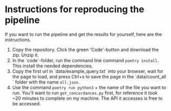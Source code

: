 # Instructions for reproducing the pipeline
If you want to run the pipeline and get the results for yourself, here are the instructions.

1. Copy the repository. Click the green 'Code'-button and download the zip. Unzip it.
2. In the ´code´-folder, run the command line command `poetry install`. This install the needed dependencies.
3. Copy the first url in ´data/example_query.txt´ into your browser, wait for the page to load, and press Ctrl+s to save the page in the ´data/count_all´ folder with the name `all.json`.
4. Use the command `poetry run python3` + the name of the file you want to run. You'll want to run `get_concordances.py` first, for reference it took ~20 minutes to complete on my machine. The API it accesses is free to be accessed.
